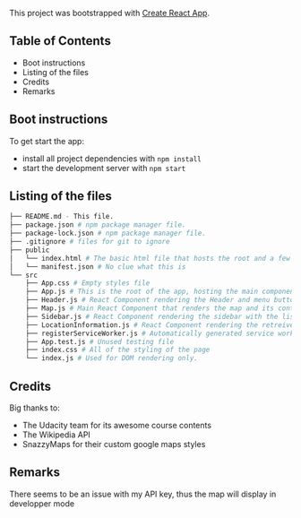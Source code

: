 This project was bootstrapped with [Create React App](https://github.com/facebookincubator/create-react-app).

## Table of Contents

* Boot instructions
* Listing of the files
* Credits
* Remarks

## Boot instructions

To get start the app:

* install all project dependencies with `npm install`
* start the development server with `npm start`

## Listing of the files
```bash
├── README.md - This file.
├── package.json # npm package manager file.
├── package-lock.json # npm package manager file.
├── .gitignore # files for git to ignore
├── public
│   └── index.html # The basic html file that hosts the root and a few cdn scripts
│   └── manifest.json # No clue what this is
└── src
    ├── App.css # Empty styles file
    ├── App.js # This is the root of the app, hosting the main components.
    ├── Header.js # React Component rendering the Header and menu button.
    ├── Map.js # Main React Component that renders the map and its content (markers, windows)
    ├── Sidebar.js # React Component rendering the sidebar with the list of locations and the search options.
    ├── LocationInformation.js # React Component rendering the retreived data of the selected location thanks to Wikipedia  API
    ├── registerServiceWorker.js # Automatically generated service worker
    ├── App.test.js # Unused testing file
    ├── index.css # All of the styling of the page
    └── index.js # Used for DOM rendering only.
```
## Credits

Big thanks to:
- The Udacity team for its awesome course contents
- The Wikipedia API
- SnazzyMaps for their custom google maps styles

## Remarks

There seems to be an issue with my API key, thus the map will display in developper mode
